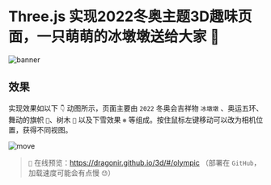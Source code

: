 # Three.js 实现2022冬奥主题3D趣味页面，一只萌萌的冰墩墩送给大家 🐼

![banner](./images/banner.gif)

## 效果

实现效果如以下 `👇` 动图所示，页面主要由 `2022` 冬奥会吉祥物 `冰墩墩` 、奥运五环、舞动的旗帜 `🚩`、树木 `🌲` 以及下雪效果 `❄️` 等组成。按住鼠标左键移动可以改为相机位置，获得不同视图。

![move](./images/move.gif)

> `👀` 在线预览：<https://dragonir.github.io/3d/#/olympic> （部署在 `GitHub`，加载速度可能会有点慢 `😓`）
